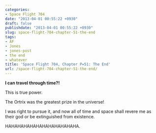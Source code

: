 ```yaml
---
categories:
- Space Flight 704
date: "2013-04-01 00:55:22 +0930"
draft: false
publishdate: "2013-04-01 00:55:22 +0930"
slug: space-flight-704-chapter-51-the-end
tags:
- AF
- Jones
- jones-post
- the end
- whatever
title: 'Space Flight 704, Chapter P=51: The End'
url: /space-flight-704-chapter-51-the-end/
---
```

**I can travel through time?!**

This is true power.

The Ortrix was the greatest prize in the universe!

I was right to pursue it, and now all of time and space shall revere me
as their god or be extinguished from existence.

HAHAHAHAHAHAHAHAHAHAHAHA.